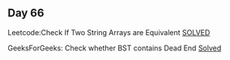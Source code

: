 ## Day 66

Leetcode:Check If Two String Arrays are Equivalent
[SOLVED](https://leetcode.com/problems/check-if-two-string-arrays-are-equivalent/description/?envType=daily-question&envId=2023-12-01)

GeeksForGeeks: Check whether BST contains Dead End 
[Solved](https://www.geeksforgeeks.org/problems/check-whether-bst-contains-dead-end/1)
